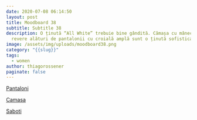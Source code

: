 ```yaml
---
date: 2020-07-08 06:14:50
layout: post
title: Moodboard 38
subtitle: Subtitle 38
description: O ținută “All White” trebuie bine gândită. Cămașa cu mâneci 3/4 si
  revere alături de pantalonii cu croială amplă sunt o ținută sofisticată.
image: /assets/img/uploads/moodboard38.png
category: "{{slug}}"
tags:
  - women
author: thiagorossener
paginate: false
---
```

[Pantaloni](http://bit.do/fGuic)

[Camasa](http://bit.do/fGuif)

[Saboti](http://bit.do/fGuii)